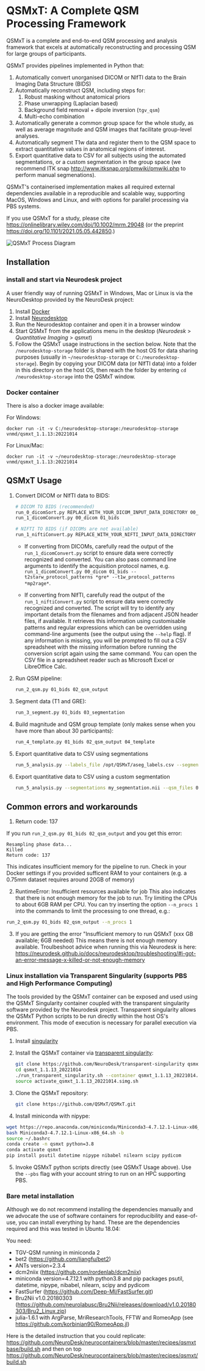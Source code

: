 # QSMxT: A Complete QSM Processing Framework

QSMxT is a complete and end-to-end QSM processing and analysis framework that excels at automatically reconstructing and processing QSM for large groups of participants. 

QSMxT provides pipelines implemented in Python that:

1. Automatically convert unorganised DICOM or NIfTI data to the Brain Imaging Data Structure (BIDS)
2. Automatically reconstruct QSM, including steps for:
   1. Robust masking without anatomical priors
   2. Phase unwrapping (Laplacian based)
   3. Background field removal + dipole inversion (`tgv_qsm`)
   4. Multi-echo combination
3. Automatically generate a common group space for the whole study, as well as average magnitude and QSM images that facilitate group-level analyses.
4. Automatically segment T1w data and register them to the QSM space to extract quantitative values in anatomical regions of interest.
5. Export quantitative data to CSV for all subjects using the automated segmentations, or a custom segmentation in the group space (we recommend ITK snap http://www.itksnap.org/pmwiki/pmwiki.php to perform manual segmenations).

QSMxT's containerised implementation makes all required external dependencies available in a reproducible and scalable way, supporting MacOS, Windows and Linux, and with options for parallel processing via PBS systems.

If you use QSMxT for a study, please cite https://onlinelibrary.wiley.com/doi/10.1002/mrm.29048 (or the preprint https://doi.org/10.1101/2021.05.05.442850.)

![QSMxT Process Diagram](diagram.png)

## Installation
### install and start via Neurodesk project

A user friendly way of running QSMxT in Windows, Mac or Linux is via the NeuroDesktop provided by the NeuroDesk project:

1. Install [Docker](https://www.docker.com/)
2. Install [Neurodesktop](https://neurodesk.github.io)
3. Run the Neurodesktop container and open it in a browser window
4. Start QSMxT from the applications menu in the desktop
   (*Neurodesk* > *Quantitative Imaging* > *qsmxt*)
3. Follow the QSMxT usage instructions in the section below. Note that the `/neurodesktop-storage` folder is shared with the host OS for data sharing purposes (usually in `~/neurodesktop-storage` or `C:/neurodesktop-storage`). Begin by copying your DICOM data (or NIfTI data) into a folder in this directory on the host OS, then reach the folder by entering `cd /neurodesktop-storage` into the QSMxT window.

### Docker container

There is also a docker image available:

For Windows:
```
docker run -it -v C:/neurodesktop-storage:/neurodesktop-storage vnmd/qsmxt_1.1.13:20221014
```
For Linux/Mac:
```
docker run -it -v ~/neurodesktop-storage:/neurodesktop-storage vnmd/qsmxt_1.1.13:20221014
```

## QSMxT Usage
1. Convert DICOM or NIfTI data to BIDS:
    ```bash
    # DICOM TO BIDS (recommended)
    run_0_dicomSort.py REPLACE_WITH_YOUR_DICOM_INPUT_DATA_DIRECTORY 00_dicom
    run_1_dicomConvert.py 00_dicom 01_bids

    # NIFTI TO BIDS (if DICOMs are not available)
    run_1_niftiConvert.py REPLACE_WITH_YOUR_NIFTI_INPUT_DATA_DIRECTORY 01_bids
    ```
    - If converting from DICOMs, carefully read the output of the `run_1_dicomConvert.py` script to ensure data were correctly recognized and converted. You can also pass command line arguments to identify the acquisition protocol names, e.g. `run_1_dicomConvert.py 00_dicom 01_bids --t2starw_protocol_patterns *gre* --t1w_protocol_patterns *mp2rage*`.

    - If converting from NIfTI, carefully read the output of the `run_1_niftiConvert.py` script to ensure data were correctly recognized and converted. The script will try to identify any important details from the filenames and from adjacent JSON header files, if available. It retrieves this information using customisable patterns and regular expressions which can be overridden using command-line arguments (see the output using the `--help` flag). If any information is missing, you will be prompted to fill out a CSV spreadsheet with the missing information before running the conversion script again using the same command. You can open the CSV file in a spreadsheet reader such as Microsoft Excel or LibreOffice Calc.

2. Run QSM pipeline:
    ```bash
    run_2_qsm.py 01_bids 02_qsm_output
    ```
3. Segment data (T1 and GRE):
    ```bash
    run_3_segment.py 01_bids 03_segmentation
    ```
4. Build magnitude and QSM group template (only makes sense when you have more than about 30 participants):
    ```bash
    run_4_template.py 01_bids 02_qsm_output 04_template
    ```
5. Export quantitative data to CSV using segmentations
    ```bash
    run_5_analysis.py --labels_file /opt/QSMxT/aseg_labels.csv --segmentations 03_segmentation/qsm_segmentations/*.nii --qsm_files 02_qsm_output/qsm_final/*/*.nii --out_dir 06_analysis
    ```
6. Export quantitative data to CSV using a custom segmentation
    ```bash
    run_5_analysis.py --segmentations my_segmentation.nii --qsm_files 04_qsm_template/qsm_transformed/*/*.nii --out_dir 07_analysis
    ```

## Common errors and workarounds
1. Return code: 137

If you run `run_2_qsm.py 01_bids 02_qsm_output` and you get this error:
```
Resampling phase data...
Killed
Return code: 137
``` 
This indicates insufficient memory for the pipeline to run. Check in your Docker settings if you provided sufficent RAM to your containers (e.g. a 0.75mm dataset requires around 20GB of memory)

2. RuntimeError: Insufficient resources available for job
This also indicates that there is not enough memory for the job to run. Try limiting the CPUs to about 6GB RAM per CPU. You can try inserting the option `--n_procs 1` into the commands to limit the processing to one thread, e.g.:
```bash
run_2_qsm.py 01_bids 02_qsm_output --n_procs 1
```

3. If you are getting the error "Insufficient memory to run QSMxT (xxx GB available; 6GB needed)
This means there is not enough memory available. Troulbeshoot advice when running this via Neurodesk is here: https://neurodesk.github.io/docs/neurodesktop/troubleshooting/#i-got-an-error-message-x-killed-or-not-enough-memory

### Linux installation via Transparent Singularity (supports PBS and High Performance Computing)

The tools provided by the QSMxT container can be exposed and used using the QSMxT Singularity container coupled with the transparent singularity software provided by the Neurodesk project. Transparent singularity allows the QSMxT Python scripts to be run directly within the host OS's environment. This mode of execution is necessary for parallel execution via PBS.

1. Install [singularity](https://sylabs.io/guides/3.0/user-guide/quick_start.html)
   
2. Install the QSMxT container via [transparent singularity](https://github.com/neurodesk/transparent-singularity):

    ```bash
    git clone https://github.com/NeuroDesk/transparent-singularity qsmxt_1.1.13_20221014
    cd qsmxt_1.1.13_20221014
    ./run_transparent_singularity.sh --container qsmxt_1.1.13_20221014.simg
    source activate_qsmxt_1.1.13_20221014.simg.sh
    ```

3. Clone the QSMxT repository:
    ```bash
    git clone https://github.com/QSMxT/QSMxT.git
    ```

4. Install miniconda with nipype:
```bash
wget https://repo.anaconda.com/miniconda/Miniconda3-4.7.12.1-Linux-x86_64.sh	
bash Miniconda3-4.7.12.1-Linux-x86_64.sh -b
source ~/.bashrc
conda create -n qsmxt python=3.8
conda activate qsmxt
pip install psutil datetime nipype nibabel nilearn scipy pydicom
```

5. Invoke QSMxT python scripts directly (see QSMxT Usage above). Use the `--pbs` flag with your account string to run on an HPC supporting PBS.

### Bare metal installation
Although we do not recommend installing the dependencies manually and we advocate the use of software containers for reproducibility and ease-of-use, you can install everything by hand. These are the dependencies required and this was tested in Ubuntu 18.04: 

You need:
- TGV-QSM running in miniconda 2
- bet2 (https://github.com/liangfu/bet2)
- ANTs version=2.3.4
- dcm2niix (https://github.com/rordenlab/dcm2niix)
- miniconda version=4.7.12.1 with python3.8 and pip packages psutil, datetime, nipype, nibabel, nilearn, scipy and pydicom
- FastSurfer (https://github.com/Deep-MI/FastSurfer.git)
- Bru2Nii v1.0.20180303 (https://github.com/neurolabusc/Bru2Nii/releases/download/v1.0.20180303/Bru2_Linux.zip)
- julia-1.6.1 with ArgParse, MriResearchTools, FFTW and RomeoApp (see https://github.com/korbinian90/RomeoApp.jl)

Here is the detailed instruction that you could replicate: https://github.com/NeuroDesk/neurocontainers/blob/master/recipes/qsmxtbase/build.sh and then on top https://github.com/NeuroDesk/neurocontainers/blob/master/recipes/qsmxt/build.sh
